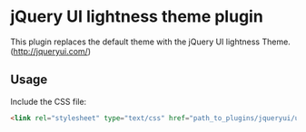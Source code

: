 # jQuery UI lightness theme plugin

This plugin replaces the default theme with the jQuery UI lightness Theme. (http://jqueryui.com/)

## Usage
Include the CSS file:

```HTML
<link rel="stylesheet" type="text/css" href="path_to_plugins/jqueryui/ui-lightness/css/ui-lightness.css" />
```
